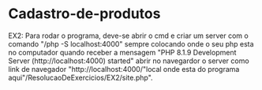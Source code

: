 # Cadastro-de-produtos


EX2: Para rodar o programa, deve-se abrir o cmd e criar um server com o comando "/php -S localhost:4000"
sempre colocando onde o seu php esta no computador quando receber a mensagem "PHP 8.1.9 Development Server (http://localhost:4000) started" abrir no navegardor o server como link de navegador 
"http://localhost:4000/"local onde esta do programa aqui"/ResolucaoDeExercicios/EX2/site.php".